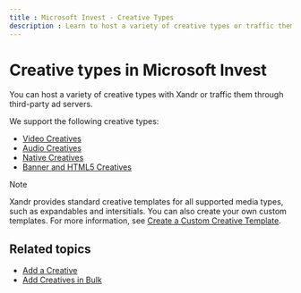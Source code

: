 ```yaml
---
title : Microsoft Invest - Creative Types
description : Learn to host a variety of creative types or traffic them through third-party ad servers.
---
```



# Creative types in Microsoft Invest

You can host a variety of creative types with
Xandr or traffic them through third-party ad
servers.

We support the following creative types:

- [Video Creatives](video-creatives.md)
- [Audio Creatives](audio-creatives.md)
- [Native Creatives](native-Creatives.md)
- [Banner and HTML5 Creatives](banner-and-html5-creatives.md)

> [!NOTE]
> Xandr provides standard creative templates for all supported media types, such as expandables and intersitials. You can also create your own custom templates. For more information, see [Create a Custom Creative Template](create-a-custom-creative-template.md).

## Related topics

- [Add a Creative](add-a-creative.md)
- [Add Creatives in Bulk](add-creatives-in-bulk.md)
